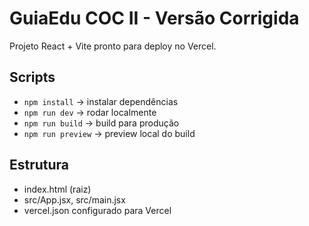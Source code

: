 # GuiaEdu COC II - Versão Corrigida

Projeto React + Vite pronto para deploy no Vercel.

## Scripts
- `npm install` → instalar dependências
- `npm run dev` → rodar localmente
- `npm run build` → build para produção
- `npm run preview` → preview local do build

## Estrutura
- index.html (raiz)
- src/App.jsx, src/main.jsx
- vercel.json configurado para Vercel
